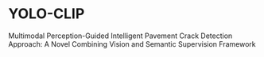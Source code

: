 # YOLO-CLIP
Multimodal Perception-Guided Intelligent Pavement Crack Detection Approach: A Novel Combining Vision and Semantic Supervision Framework
